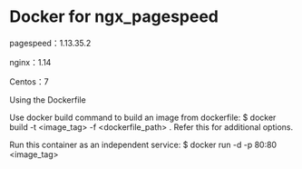 # Docker for ngx_pagespeed
pagespeed：1.13.35.2  

nginx：1.14  

Centos：7


Using the Dockerfile

Use docker build command to build an image from dockerfile:
  $ docker build -t <image_tag> -f <dockerfile_path> .
Refer this for additional options.

Run this container as an independent service:
$ docker run -d -p 80:80 <image_tag>
